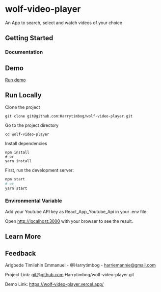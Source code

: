 # wolf-video-player
An App to search, select and watch videos of your choice

## Getting Started

  ### Documentation    

## Demo    

[Run demo](https://wolf-video-player.vercel.app/)

## Run Locally   

Clone the project

``` console
git clone git@github.com:Harrytimbog/wolf-video-player.git
```

Go to the project directory

``` console
cd wolf-video-player
```

Install dependencies

``` console
npm install
# or
yarn install
```

First, run the development server:

```bash
npm start
# or
yarn start
```

### Environmental Variable
Add your Youtube API key as React_App_Youtube_Api in your .env file



Open [http://localhost:3000](http://localhost:3000) with your browser to see the result.

## Learn More

## Feedback  

Arigbede Timilehin Emmanuel - @Harrytimbog - harriemannie@gmail.com

Project Link: git@github.com:Harrytimbog/wolf-video-player.git

Demo Link: https://wolf-video-player.vercel.app/
